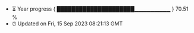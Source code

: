 - ⏳ Year progress { █████████████████████▁▁▁▁▁▁▁▁▁ } 70.51 %
- ⏰ Updated on Fri, 15 Sep 2023 08:21:13 GMT


